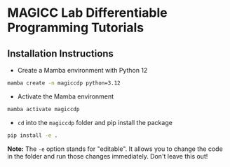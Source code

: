 # MAGICC Lab Differentiable Programming Tutorials

## Installation Instructions

* Create a Mamba environment with Python 12

```bash
mamba create -n magiccdp python=3.12
```

* Activate the Mamba environment

```bash
mamba activate magiccdp
```

* `cd` into the `magiccdp` folder and pip install the package

```bash
pip install -e .
```

**Note:** The `-e` option stands for "editable". It allows you to change the code in the folder and run those changes immediately. Don't leave this out!
